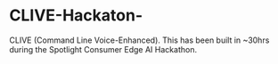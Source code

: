 # CLIVE-Hackaton-
CLIVE (Command Line Voice-Enhanced). This has been built in ~30hrs during the Spotlight Consumer Edge AI Hackathon.
